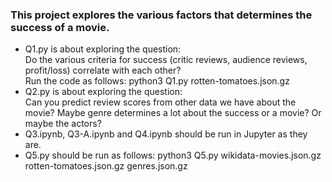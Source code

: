 ### This project explores the various factors that determines the success of a movie.

- Q1.py is about exploring the question: 
<br>Do the various criteria for success (critic reviews, audience reviews, profit/loss) correlate with each other? 
<br>Run the code as follows: 
  python3 Q1.py rotten-tomatoes.json.gz 
- Q2.py is about exploring the question:
<br> Can you predict review scores from other data we have about the movie? Maybe genre determines a lot about the success or a movie? Or maybe the actors?
- Q3.ipynb, Q3-A.ipynb and Q4.ipynb should be run in Jupyter as they are.
- Q5.py should be run as follows: python3 Q5.py wikidata-movies.json.gz rotten-tomatoes.json.gz genres.json.gz
